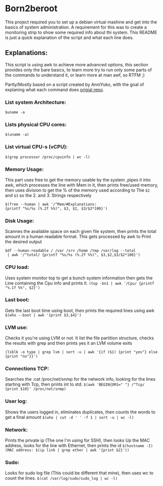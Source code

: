 # Born2beroot
This project required you to set up a debian virtual mashine and get into the basics of system administration.
A requirement for this was to create a monitoring strip to show some required info about thi system.
This README is just a quick explanation of the script and what each line does.

## Explanations:
This script is using awk to achieve more advanced options, this section
provides only the bare basics, to learn more try to run only some parts 
of the commands to understand it, or learn more at man awf, so RTFM ;)

Partly/Mostly based on a script created by AnniYuko, with the goal of
explaning what each command does [origial repo](https://github.com/AnniYuko/42cursus/tree/main/born2beroot).
### List system Architecture:
`$uname -a`
### Lists physical CPU cores:
`$(uname -a)`

### List virtual CPU-s (vCPU):
`$(grep processor /proc/cpuinfo | wc -l)`

### Memory Usage:
This part uses free to get the memory usable by the system ,pipes
it into awk, which processes the line with Mem in it, then prints
free/used memory, then uses division to get the % of the memory used
according to The `$2` and `$3` so the 2. and 3. Strings respectively
```
$(free --human | awk '/^Mem/#Explanations:
{printf "%s/%s (%.2f %%)", $3, $2, $3/$2*100}')
```

### Disk Usage:
Scannes the available space on each given file system, then prints the total amount in a human readable format. This gets processed by awk to
Print the desired output
```
$df --human-readable / /var /srv /home /tmp /var/log --total
 | awk '/^total/ {printf "%s/%s (%.2f %%)", $3,$2,$3/$2*100}')
```

### CPU load:
Uses system monitor top to get a bunch system information then gets the
Line containing the Cpu info and prints it.
`(top -bn1 | awk '/Cpu/ {printf "%.1f %%", $2}')`

### Last boot:
Gets the last boot time using boot, then prints the
required lines using awk
`$(who --boot | awk '{print $3,$4}')`

### LVM use:
Checks it you're using LVM or not. It list the file partition
structure, checks the results with grep and then prints yes it an LVM
volume exits
```
(lsblk -o type | grep lvm | sort -u | awk '{if ($1) {print "yes"} else {print "no"}}')
```
### Connections TCP:
Searches the :cat /proc/net/snmp for the network info,
looking for the lines starting with Tcp, then prints int to std.
`$(awk 'BEGIN{ORS=" "} /^Tcp/ {print $10}' /proc/net/snmp)`

### User log:
Shows the users logged in, eliminates duplicates, then counts
the words to get a final amount
`$(who | cut -d ' ' -f 1 | sort -u | wc -l)`

### Network:
Prints the private ip (The one I'm using for SSH), then looks
Up the MAC address, looks for the line with Ethernet, then prints the id
`$(hostname -I) (MAC address: $(ip link | grep ether | awk '{print $2}'))`

### Sudo:
Looks for sudo log file (This could be different that mine), then
uses wc to count the lines.
`$(cat /var/log/sudo/sudo_log | wc -l)`
